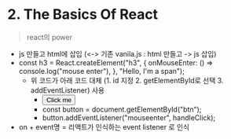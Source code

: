 # 2. The Basics Of React

> react의 power

- js 만들고 html에 삽입 (<-> 기존 vanila.js : html 만들고 -> js 삽입)
- const h3 = React.createElement("h3", {
  onMouseEnter: () => console.log("mouse enter"),
  }, "Hello, I'm a span");
  - 위 코드가 아래 코드 대체 (1. id 지정 2. getElementById로 선택 3. addEventListener) 사용
    - <button id="btn">Click me</button>
    - const button = document.getElementById("btn");
    - button.addEventListener("mouseenter", handleClick);
- on + event명 = 리액트가 인식하는 event listener 로 인식
